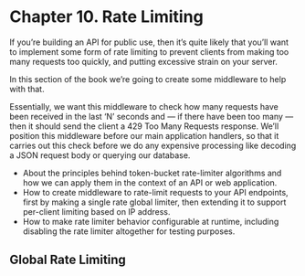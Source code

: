 # Chapter 10. Rate Limiting
If you’re building an API for public use, then it’s quite likely that you’ll want to implement some form of rate limiting to prevent clients from making too many requests too quickly, and putting excessive strain on your server.

In this section of the book we’re going to create some middleware to help with that.

Essentially, we want this middleware to check how many requests have been received in the last ‘N’ seconds and — if there have been too many — then it should send the client a 429 Too Many Requests response. We’ll position this middleware before our main application handlers, so that it carries out this check before we do any expensive processing like decoding a JSON request body or querying our database.

- About the principles behind token-bucket rate-limiter algorithms and how we can apply them in the context of an API or web application.
- How to create middleware to rate-limit requests to your API endpoints, first by making a single rate global limiter, then extending it to support per-client limiting based on IP address.
- How to make rate limiter behavior configurable at runtime, including disabling the rate limiter altogether for testing purposes.

## Global Rate Limiting

